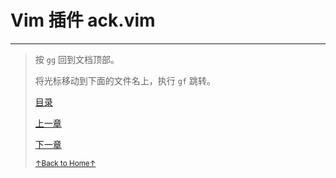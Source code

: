 # Vim 插件 ack.vim

* * *

> 按 `gg` 回到文档顶部。
>
> 将光标移动到下面的文件名上，执行 `gf` 跳转。
>
> [目录](README.md)
>
> [上一章](README_vim_3.4_plugin_nerdtree.md)
>
> [下一章](README_vim_3.6_plugin_ctrlp.md)
>
> <a href='https://github.com/MDGSF/MyVim'><small>↑Back to Home↑</small></a>

